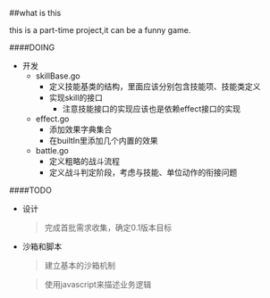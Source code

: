 ##what is this

this is a part-time project,it can be a funny game.

####DOING
* 开发
    * skillBase.go
        * 定义技能基类的结构，里面应该分别包含技能项、技能类定义
        * 实现skill的接口
            * 注意技能接口的实现应该也是依赖effect接口的实现
    * effect.go
        * 添加效果字典集合
        * 在builtIn里添加几个内置的效果
    * battle.go
        * 定义粗略的战斗流程
        * 定义战斗判定阶段，考虑与技能、单位动作的衔接问题

####TODO
* 设计
    > 完成首批需求收集，确定0.1版本目标

* 沙箱和脚本

    > 建立基本的沙箱机制
    
    > 使用javascript来描述业务逻辑
  
